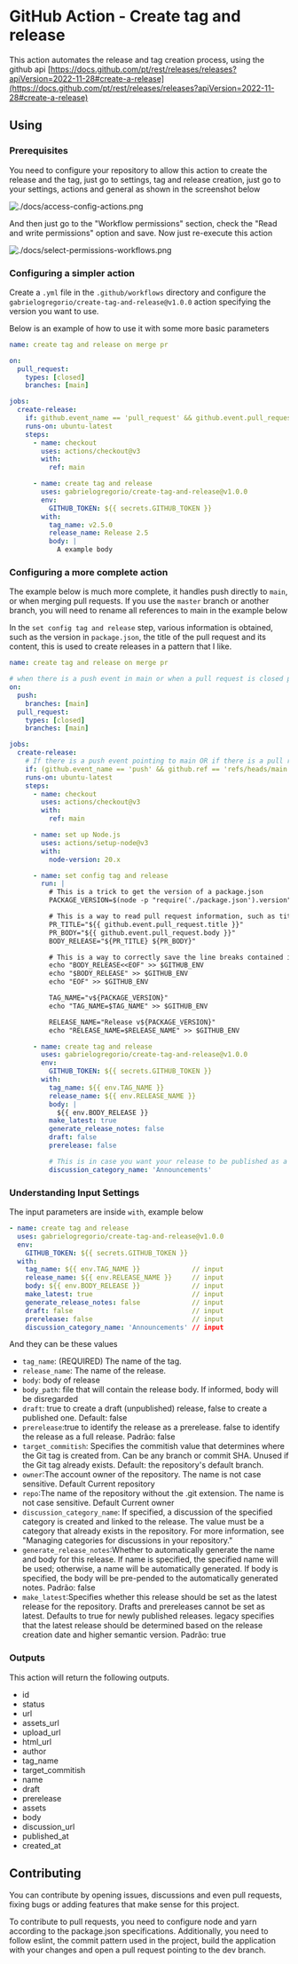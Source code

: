 # GitHub Action - Create tag and release

This action automates the release and tag creation process, using the github api [https://docs.github.com/pt/rest/releases/releases?apiVersion=2022-11-28#create-a-release](https://docs.github.com/pt/rest/releases/releases?apiVersion=2022-11-28#create-a-release)

## Using
### Prerequisites

You need to configure your repository to allow this action to create the release and the tag, just go to settings, tag and release creation, just go to your settings, actions and general as shown in the screenshot below

![./docs/access-config-actions.png](./docs/access-config-actions.png)

And then just go to the "Workflow permissions" section, check the "Read and write permissions" option and save. Now just re-execute this action

![./docs/select-permissions-workflows.png](./docs/select-permissions-workflows.png)

### Configuring a simpler action

Create a `.yml` file in the `.github/workflows` directory and configure the `gabrielogregorio/create-tag-and-release@v1.0.0` action specifying the version you want to use.

Below is an example of how to use it with some more basic parameters

```yml
name: create tag and release on merge pr

on:
  pull_request:
    types: [closed]
    branches: [main]

jobs:
  create-release:
    if: github.event_name == 'pull_request' && github.event.pull_request.merged == true
    runs-on: ubuntu-latest
    steps:
      - name: checkout
        uses: actions/checkout@v3
        with:
          ref: main

      - name: create tag and release
        uses: gabrielogregorio/create-tag-and-release@v1.0.0
        env:
          GITHUB_TOKEN: ${{ secrets.GITHUB_TOKEN }}
        with:
          tag_name: v2.5.0
          release_name: Release 2.5
          body: |
            A example body


```

### Configuring a more complete action

The example below is much more complete, it handles push directly to `main`, or when merging pull requests. If you use the `master` branch or another branch, you will need to rename all references to main in the example below

In the `set config tag and release` step, various information is obtained, such as the version in `package.json`, the title of the pull request and its content, this is used to create releases in a pattern that I like.

```yml
name: create tag and release on merge pr

# when there is a push event in main or when a pull request is closed pointing to main
on:
  push:
    branches: [main]
  pull_request:
    types: [closed]
    branches: [main]

jobs:
  create-release:
    # If there is a push event pointing to main OR if there is a pull request event being merged
    if: (github.event_name == 'push' && github.ref == 'refs/heads/main') || (github.event_name == 'pull_request' && github.event.pull_request.merged == true)
    runs-on: ubuntu-latest
    steps:
      - name: checkout
        uses: actions/checkout@v3
        with:
          ref: main

      - name: set up Node.js
        uses: actions/setup-node@v3
        with:
          node-version: 20.x

      - name: set config tag and release
        run: |
          # This is a trick to get the version of a package.json
          PACKAGE_VERSION=$(node -p "require('./package.json').version")

          # This is a way to read pull request information, such as title and body
          PR_TITLE="${{ github.event.pull_request.title }}"
          PR_BODY="${{ github.event.pull_request.body }}"
          BODY_RELEASE="${PR_TITLE} ${PR_BODY}"

          # This is a way to correctly save the line breaks contained in a pull request
          echo "BODY_RELEASE<<EOF" >> $GITHUB_ENV
          echo "$BODY_RELEASE" >> $GITHUB_ENV
          echo "EOF" >> $GITHUB_ENV

          TAG_NAME="v${PACKAGE_VERSION}"
          echo "TAG_NAME=$TAG_NAME" >> $GITHUB_ENV

          RELEASE_NAME="Release v${PACKAGE_VERSION}"
          echo "RELEASE_NAME=$RELEASE_NAME" >> $GITHUB_ENV

      - name: create tag and release
        uses: gabrielogregorio/create-tag-and-release@v1.0.0
        env:
          GITHUB_TOKEN: ${{ secrets.GITHUB_TOKEN }}
        with:
          tag_name: ${{ env.TAG_NAME }}
          release_name: ${{ env.RELEASE_NAME }}
          body: |
            ${{ env.BODY_RELEASE }}
          make_latest: true
          generate_release_notes: false
          draft: false
          prerelease: false

          # This is in case you want your release to be published as a discussion, in which case it will be published in the "Announcements" discussion
          discussion_category_name: 'Announcements'

```
### Understanding Input Settings

The input parameters are inside `with`, example below

```yml
- name: create tag and release
  uses: gabrielogregorio/create-tag-and-release@v1.0.0
  env:
    GITHUB_TOKEN: ${{ secrets.GITHUB_TOKEN }}
  with:
    tag_name: ${{ env.TAG_NAME }}             // input
    release_name: ${{ env.RELEASE_NAME }}     // input
    body: ${{ env.BODY_RELEASE }}             // input
    make_latest: true                         // input
    generate_release_notes: false             // input
    draft: false                              // input
    prerelease: false                         // input
    discussion_category_name: 'Announcements' // input
```

And they can be these values

- `tag_name`: (REQUIRED) The name of the tag.
- `release_name`: The name of the release.
- `body`: body of release
- `body_path`: file that will contain the release body. If informed, body will be disregarded
- `draft`: true to create a draft (unpublished) release, false to create a published one. Default: false
- `prerelease`:true to identify the release as a prerelease. false to identify the release as a full release. Padrão: false
- `target_commitish`: Specifies the commitish value that determines where the Git tag is created from. Can be any branch or commit SHA. Unused if the Git tag already exists. Default: the repository's default branch.
- `owner`:The account owner of the repository. The name is not case sensitive. Default Current repository
- `repo`:The name of the repository without the .git extension. The name is not case sensitive. Default Current owner
- `discussion_category_name`: If specified, a discussion of the specified category is created and linked to the release. The value must be a category that already exists in the repository. For more information, see "Managing categories for discussions in your repository."
- `generate_release_notes`:Whether to automatically generate the name and body for this release. If name is specified, the specified name will be used; otherwise, a name will be automatically generated. If body is specified, the body will be pre-pended to the automatically generated notes. Padrão: false
- `make_latest`:Specifies whether this release should be set as the latest release for the repository. Drafts and prereleases cannot be set as latest. Defaults to true for newly published releases. legacy specifies that the latest release should be determined based on the release creation date and higher semantic version. Padrão: true


### Outputs
This action will return the following outputs.

- id
- status
- url
- assets_url
- upload_url
- html_url
- author
- tag_name
- target_commitish
- name
- draft
- prerelease
- assets
- body
- discussion_url
- published_at
- created_at

## Contributing

You can contribute by opening issues, discussions and even pull requests, fixing bugs or adding features that make sense for this project.

To contribute to pull requests, you need to configure node and yarn according to the package.json specifications. Additionally, you need to follow eslint, the commit pattern used in the project, build the application with your changes and open a pull request pointing to the dev branch.
